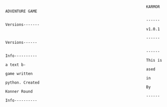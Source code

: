                                                                   KARMOR ADVENTURE GAME

                                                                  ------Versions-------
                                                                  v1.0.1
                                                          
                                                                  ------Versions------
                                                                                                                                 
                                                                  ------Info----------
                                                                  This is a text b-
                                                                  ased game written
                                                                  in python. Created
                                                                  By Konner Round
                                                                  ------Info----------                                                                
